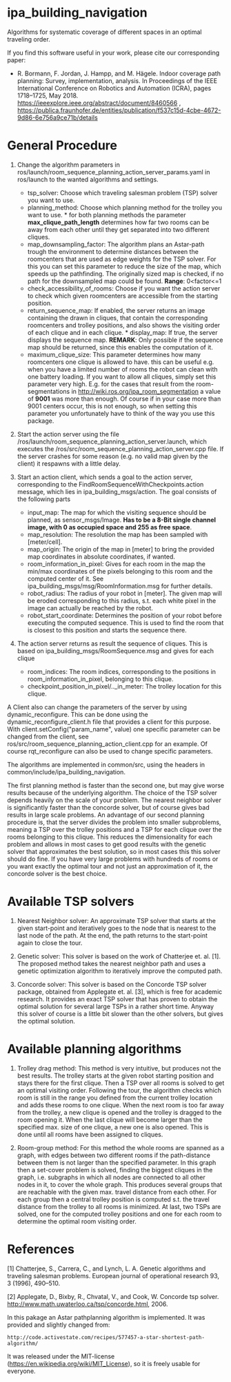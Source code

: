 # ipa_building_navigation
Algorithms for systematic coverage of different spaces in an optimal traveling order.

If you find this software useful in your work, please cite our corresponding paper:
- R. Bormann, F. Jordan, J. Hampp, and M. Hägele. Indoor coverage path planning: Survey, implementation, analysis. In Proceedings of the IEEE International Conference on Robotics and Automation (ICRA), pages 1718–1725, May 2018. https://ieeexplore.ieee.org/abstract/document/8460566 , https://publica.fraunhofer.de/entities/publication/f537c15d-4cbe-4672-9d86-6e756a9ce71b/details

# General Procedure

1. Change the algorithm parameters in ros/launch/room_sequence_planning_action_server_params.yaml in ros/launch to the wanted algorithms and settings.
	* tsp_solver: Choose which traveling salesman problem (TSP) solver you want to use. 
	* planning_method: Choose which planning method for the trolley you want to use. 
		  * for both planning methods the parameter **max_clique_path_length** determines how far two rooms can be away from each other until they get separated into two different cliques.
	* map_downsampling_factor: The algorithm plans an Astar-path trough the environment to determine distances between the roomcenters that are used as edge weights for the TSP solver. For this you can set this parameter to reduce the size of the map, which speeds up the pathfinding. The originally sized map is checked, if no path for the downsampled map could be found. **Range**: 0<factor<=1
	* check_accessibility_of_rooms: Choose if you want the action server to check which given roomcenters are accessible from the starting position. 
	* return_sequence_map: If enabled, the server returns an image containing the drawn in cliques, that contain the corresponding roomcenters and trolley positions, and also shows the visiting order of each clique and in each clique.
	       * display_map: If true, the server displays the sequence map. **REMARK**: Only possible if the sequence map should be returned, since this enables the computation of it.
	* maximum_clique_size: This parameter determines how many roomcenters one clique is allowed to have. this can be useful e.g. when you have a limited number of rooms the robot can clean with one battery loading. If you want to allow all cliques, simply set this parameter very high. E.g. for the cases that result from the room-segmentations in http://wiki.ros.org/ipa_room_segmentation a value of **9001** was more than enough. Of course if in your case more than 9001 centers occur, this is not enough, so when setting this parameter you unfortunately have to think of the way you use this package.
	
2. Start the action server using the file /ros/launch/room_sequence_planning_action_server.launch, which executes the /ros/src/room_sequence_planning_action_server.cpp file. If the server crashes for some reason (e.g. no valid map given by the client) it respawns with a little delay.

3. Start an action client, which sends a goal to the action server, corresponding to the FindRoomSequenceWithCheckpoints.action message, which lies in ipa_building_msgs/action. The goal consists of the following parts

    * input_map: The map for which the visiting sequence should be planned, as sensor_msgs/Image. **Has to be a 8-Bit single channel image, with 0 as occupied space and 255 as free space**.
    * map_resolution: The resolution the map has been sampled with [meter/cell].
    * map_origin: The origin of the map in [meter] to bring the provided map coordinates in absolute coordinates, if wanted.
    * room_information_in_pixel: Gives for each room in the map the min/max coordinates of the pixels belonging to this room and the computed center of it. See ipa_building_msgs/msg/RoomInformation.msg for further details.
    * robot_radius: The radius of your robot in [meter]. The given map will be eroded corresponding to this radius, s.t. each white pixel in the image can actually be reached by the robot.
    * robot_start_coordinate: Determines the position of your robot before executing the computed sequence. This is used to find the room that is closest to this position and starts the sequence there. 
    
4. The action server returns as result the sequence of cliques. This is based on ipa_building_msgs/RoomSequence.msg and gives for each clique
    * room_indices: The room indices, corresponding to the positions in room_information_in_pixel, belonging to this clique.
    * checkpoint_position_in_pixel/.._in_meter: The trolley location for this clique.
    
A Client also can change the parameters of the server by using dynamic_reconfigure. This can be done using the dynamic_reconfigure_client.h file that provides a client for this purpose. With client.setConfig("param_name", value) one specific parameter can be changed from the client, see ros/src/room_sequence_planning_action_client.cpp for an example. Of course rqt_reconfigure can also be used to change specific parameters.

The algorithms are implemented in common/src, using the headers in common/include/ipa_building_navigation.

The first planning method is faster than the second one, but may give worse results because of the underlying algorithm. The choice of the TSP solver depends heavily on the scale of your problem. The nearest neighbor solver is significantly faster than the concorde solver, but of course gives bad results in large scale problems. An advantage of our second planning procedure is, that the server divides the problem into smaller subproblems, meaning a TSP over the trolley positions and a TSP for each clique over the rooms belonging to this clique. This reduces the dimensionality for each problem and allows in most cases to get good results with the genetic solver that approximates the best solution, so in most cases this this solver should do fine. If you have very large problems with hundreds of rooms or you want exactly the optimal tour and not just an approximation of it, the concorde solver is the best choice.

# Available TSP solvers

1. Nearest Neighbor solver: An approximate TSP solver that starts at the given start-point and iteratively goes to the node that is nearest to the last node of the path. At the end, the path returns to the start-point again to close the tour. 

2. Genetic solver: This solver is based on the work of Chatterjee et. al. [1]. The proposed method takes the nearest neighbor path and uses a genetic optimization algorithm to iteratively improve the computed path.

3. Concorde solver: This solver is based on the Concorde TSP solver package, obtained from Applegate et. al. [3], which is free for academic research. It provides an exact TSP solver that has proven to obtain the optimal solution for several large TSPs in a rather short time. Anyway this solver of course is a little bit slower than the other solvers, but gives the optimal solution.

# Available planning algorithms

1. Trolley drag method: This method is very intuitive, but produces not the best results. The trolley starts at the given robot starting position and stays there for the first clique. Then a TSP over all rooms is solved to get an optimal visiting order. Following the tour, the algorithm checks which room is still in the range you defined from the current trolley location and adds these rooms to one clique. When the next room is too far away from the trolley, a new clique is opened and the trolley is dragged to the room opening it. When the last clique will become larger than the specified max. size of one clique, a new one is also opened. This is done until all rooms have been assigned to cliques.

2. Room-group method: For this method the whole rooms are spanned as a graph, with edges between two different rooms if the path-distance between them is not larger than the specified parameter. In this graph then a set-cover problem is solved, finding the biggest cliques in the graph, i.e. subgraphs in which all nodes are connected to all other nodes in it, to cover the whole graph. This produces several groups that are reachable with the given max. travel distance from each other. For each group then a central trolley position is computed s.t. the travel distance from the trolley to all rooms is minimized. At last, two TSPs are solved, one for the computed trolley positions and one for each room to determine the optimal room visiting order.  
    
# References

[1] Chatterjee, S., Carrera, C., and Lynch, L. A. Genetic algorithms and
traveling salesman problems. European journal of operational research 93, 3 (1996),
490–510.

[2] Applegate, D., Bixby, R., Chvatal, V., and Cook, W. Concorde tsp solver.
http://www.math.uwaterloo.ca/tsp/concorde.html, 2006.

In this pakage an Astar pathplanning algorithm is implemented. It was provided and slightly changed from:

	http://code.activestate.com/recipes/577457-a-star-shortest-path-algorithm/
It was released under the MIT-license (https://en.wikipedia.org/wiki/MIT_License), so it is freely usable for everyone.
